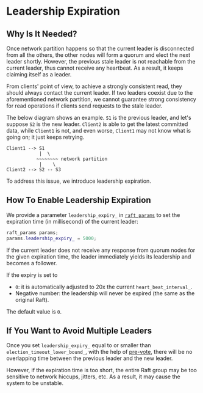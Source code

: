 Leadership Expiration
=====================

Why Is It Needed?
-----------------
Once network partition happens so that the current leader is disconnected from all the others, the other nodes will form a quorum and elect the next leader shortly. However, the previous stale leader is not reachable from the current leader, thus cannot receive any heartbeat. As a result, it keeps claiming itself as a leader.

From clients' point of view, to achieve a strongly consistent read, they should always contact the current leader. If two leaders coexist due to the aforementioned network partition, we cannot guarantee strong consistency for read operations if clients send requests to the stale leader.

The below diagram shows an example. `S1` is the previous leader, and let's suppose `S2` is the new leader. `Client2` is able to get the latest committed data, while `Client1` is not, and even worse, `Client1` may not know what is going on; it just keeps retrying.
```
Client1 --> S1
            |  \
           ~~~~~~~~ network partition
            |    \
Client2 --> S2 -- S3
```

To address this issue, we introduce leadership expiration.


How To Enable Leadership Expiration
-----------------------------------
We provide a parameter `leadership_expiry_` in [`raft_params`](../include/libnuraft/raft_params.hxx) to set the expiration time (in millisecond) of the current leader:

```C++
raft_params params;
params.leadership_expiry_ = 5000;
```

If the current leader does not receive any response from quorum nodes for the given expiration time, the leader immediately yields its leadership and becomes a follower.

If the expiry is set to
* `0`: it is automatically adjusted to 20x the current `heart_beat_interval_`.
* Negative number: the leadership will never be expired (the same as the original Raft).

The default value is `0`.


If You Want to Avoid Multiple Leaders
-------------------------------------
Once you set `leadership_expiry_` equal to or smaller than `election_timeout_lower_bound_`, with the help of [pre-vote](prevote_protocol.md), there will be no overlapping time between the previous leader and the new leader.

However, if the expiration time is too short, the entire Raft group may be too sensitive to network hiccups, jitters, etc. As a result, it may cause the system to be unstable.

